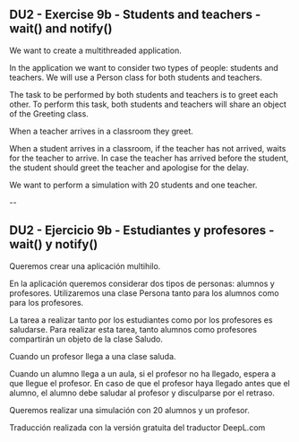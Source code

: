 ## DU2 - Exercise 9b - Students and teachers - wait() and notify()

We want to create a multithreaded application.

In the application we want to consider two types of people: students and teachers. We will use a Person class for both students and teachers.

The task to be performed by both students and teachers is to greet each other.  To perform this task, both students and teachers will share an object of the Greeting class.

When a teacher arrives in a classroom they greet.

When a student arrives in a classroom, if the teacher has not arrived, waits for the teacher to arrive. In case the teacher has arrived before the student, the student should greet the teacher and apologise for the delay.

We want to perform a simulation with 20 students and one teacher.

--

## DU2 - Ejercicio 9b - Estudiantes y profesores - wait() y notify()

Queremos crear una aplicación multihilo.

En la aplicación queremos considerar dos tipos de personas: alumnos y profesores. Utilizaremos una clase Persona tanto para los alumnos como para los profesores.

La tarea a realizar tanto por los estudiantes como por los profesores es saludarse.  Para realizar esta tarea, tanto alumnos como profesores compartirán un objeto de la clase Saludo.

Cuando un profesor llega a una clase saluda.

Cuando un alumno llega a un aula, si el profesor no ha llegado, espera a que llegue el profesor. En caso de que el profesor haya llegado antes que el alumno, el alumno debe saludar al profesor y disculparse por el retraso.

Queremos realizar una simulación con 20 alumnos y un profesor.

Traducción realizada con la versión gratuita del traductor DeepL.com